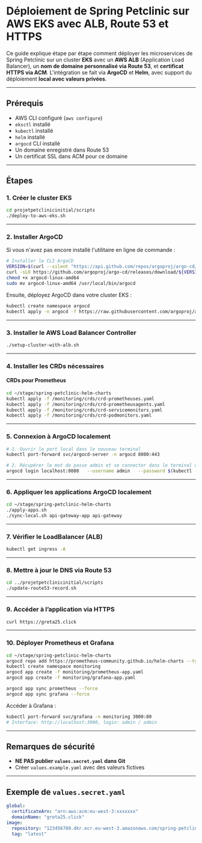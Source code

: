 # Déploiement de Spring Petclinic sur AWS EKS avec ALB, Route 53 et HTTPS

Ce guide explique étape par étape comment déployer les microservices de Spring Petclinic sur un cluster **EKS**
avec un **AWS ALB** (Application Load Balancer), un **nom de domaine personnalisé via Route 53**, et
**certificat HTTPS via ACM**. L'intégration se fait via **ArgoCD** et **Helm**, avec support du déploiement **local avec valeurs privées**.

---

## Prérequis

- AWS CLI configuré (`aws configure`)
- `eksctl` installé
- `kubectl` installé
- `helm` installé
- `argocd` CLI installé
- Un domaine enregistré dans Route 53
- Un certificat SSL dans ACM pour ce domaine

---

## Étapes

### 1. Créer le cluster EKS

```bash
cd projetpetclinicinitial/scripts
./deploy-to-aws-eks.sh
```

---

### 2. Installer ArgoCD

Si vous n'avez pas encore installé l'utilitaire en ligne de commande :

```bash
# Installer le CLI ArgoCD
VERSION=$(curl --silent "https://api.github.com/repos/argoproj/argo-cd/releases/latest" | jq -r .tag_name)
curl -sLO https://github.com/argoproj/argo-cd/releases/download/${VERSION}/argocd-linux-amd64
chmod +x argocd-linux-amd64
sudo mv argocd-linux-amd64 /usr/local/bin/argocd
```

Ensuite, déployez ArgoCD dans votre cluster EKS :

```bash
kubectl create namespace argocd
kubectl apply -n argocd -f https://raw.githubusercontent.com/argoproj/argo-cd/stable/manifests/install.yaml
```

---

### 3. Installer le AWS Load Balancer Controller

```bash
./setup-cluster-with-alb.sh
```

---

### 4. Installer les CRDs nécessaires

#### CRDs pour Prometheus

```bash
cd ~/stage/spring-petclinic-helm-charts
kubectl apply -f /monitoring/crds/crd-prometheuses.yaml
kubectl apply -f /monitoring/crds/crd-prometheusagents.yaml
kubectl apply -f /monitoring/crds/crd-servicemonitors.yaml
kubectl apply -f /monitoring/crds/crd-podmonitors.yaml
```


---

### 5. Connexion à ArgoCD localement

```bash
# 1. Ouvrir le port local dans le nouveau terminal
kubectl port-forward svc/argocd-server -n argocd 8080:443
```

```bash
# 2. Récupérer le mot de passe admin et se connecter dans le terminal où vous aler utiliser argocd
argocd login localhost:8080   --username admin   --password $(kubectl -n argocd get secret argocd-initial-admin-secret -o jsonpath="{.data.password}" | base64 -d)   --insecure
```

---

### 6. Appliquer les applications ArgoCD localement

```bash
cd ~/stage/spring-petclinic-helm-charts
./apply-apps.sh
./sync-local.sh api-gateway-app api-gateway
```

---

### 7. Vérifier le LoadBalancer (ALB)

```bash
kubectl get ingress -A
```

---

### 8. Mettre à jour le DNS via Route 53

```bash
cd ../projetpetclinicinitial/scripts
./update-route53-record.sh
```

---

### 9. Accéder à l’application via HTTPS

```bash
curl https://greta25.click
```

---

### 10. Déployer Prometheus et Grafana

```bash
cd ~/stage/spring-petclinic-helm-charts
argocd repo add https://prometheus-community.github.io/helm-charts --type helm --name prometheus-community
kubectl create namespace monitoring
argocd app create -f monitoring/prometheus-app.yaml
argocd app create -f monitoring/grafana-app.yaml

argocd app sync prometheus --force
argocd app sync grafana --force
```

Accéder à Grafana :

```bash
kubectl port-forward svc/grafana -n monitoring 3000:80
# Interface: http://localhost:3000, login: admin / admin
```

---

## Remarques de sécurité

- **NE PAS publier `values.secret.yaml` dans Git**
- Créer `values.example.yaml` avec des valeurs fictives

---

## Exemple de `values.secret.yaml`

```yaml
global:
  certificateArn: "arn:aws:acm:eu-west-3:xxxxxxx"
  domainName: "greta25.click"
image:
  repository: "123456789.dkr.ecr.eu-west-3.amazonaws.com/spring-petclinic/api-gateway"
  tag: "latest"
```